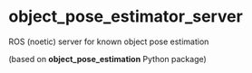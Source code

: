 # object_pose_estimator_server
ROS (noetic) server for known object pose estimation

(based on __object_pose_estimation__ Python package)
